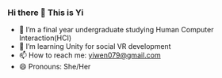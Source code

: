 ### Hi there 👋 This is Yi

- 🌱 I’m a final year undergraduate studying Human Computer Interaction(HCI)
- 🤔 I’m learning Unity for social VR development
- 📫 How to reach me: yiwen079@gmail.com
- 😄 Pronouns: She/Her
